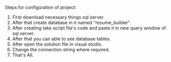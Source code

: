 Steps for configuration of project:

1) First download necessary things sql server.
2) After that create database in it named "resume_builder".
3) After creating take script file's code and paste it in new query window of sql server.
4) After that you can able to see database tables.
5) After open the solution file in visual studio.
6) Change the connection string where required.
7) That's All.
